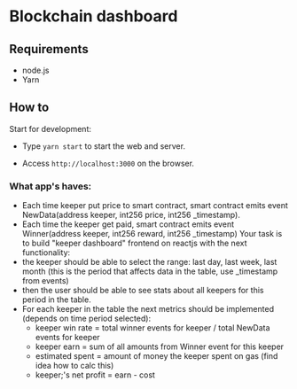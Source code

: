 # Blockchain dashboard

## Requirements

-  node.js
-  Yarn

## How to

Start for development:

-  Type `yarn start` to start the web and server.

-  Access `http://localhost:3000` on the browser.

### What app's haves: 

- Each time keeper put price to smart contract, smart contract emits event NewData(address keeper, int256 price, int256 _timestamp).
- Each time the keeper get paid, smart contract emits event Winner(address keeper, int256 reward, int256 _timestamp)
  Your task is to build "keeper dashboard" frontend on reactjs with the next functionality:
- the keeper should be able to select the range: last day, last week, last month (this is the period that affects data in the table, use _timestamp from events)
- then the user should be able to see stats about all keepers for this period in the table.
- For each keeper in the table the next metrics should be implemented (depends on time period selected):
    * keeper win rate = total winner events for keeper / total NewData events for keeper
    * keeper earn = sum of all amounts from Winner event for this keeper
    * estimated spent = amount of money the keeper spent on gas  (find idea how to calc this)
    * keeper;'s net profit = earn - cost
